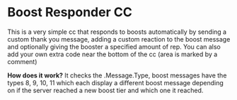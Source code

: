 # Boost Responder CC

This is a very simple cc that responds to boosts automatically by sending a custom thank you message, adding a custom reaction to the boost message and optionally giving the booster a specified amount of rep. You can also add your own extra code near the bottom of the cc (area is marked by a comment)

**How does it work?**
It checks the .Message.Type, boost messages have the types 8, 9, 10, 11 which each display a different boost message depending on if the server reached a new boost tier and which one it reached.
